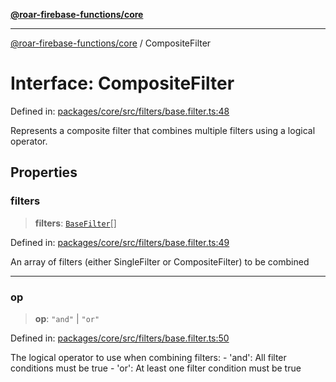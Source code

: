 [**@roar-firebase-functions/core**](../README.md)

***

[@roar-firebase-functions/core](../README.md) / CompositeFilter

# Interface: CompositeFilter

Defined in: [packages/core/src/filters/base.filter.ts:48](https://github.com/yeatmanlab/roar-firebase-functions/blob/24ea7b8e0f05ba2fca7d62901c43f15726f15a89/packages/core/src/filters/base.filter.ts#L48)

Represents a composite filter that combines multiple filters using a logical operator.

## Properties

### filters

> **filters**: [`BaseFilter`](../type-aliases/BaseFilter.md)[]

Defined in: [packages/core/src/filters/base.filter.ts:49](https://github.com/yeatmanlab/roar-firebase-functions/blob/24ea7b8e0f05ba2fca7d62901c43f15726f15a89/packages/core/src/filters/base.filter.ts#L49)

An array of filters (either SingleFilter or CompositeFilter) to be combined

***

### op

> **op**: `"and"` \| `"or"`

Defined in: [packages/core/src/filters/base.filter.ts:50](https://github.com/yeatmanlab/roar-firebase-functions/blob/24ea7b8e0f05ba2fca7d62901c43f15726f15a89/packages/core/src/filters/base.filter.ts#L50)

The logical operator to use when combining filters:
               - 'and': All filter conditions must be true
               - 'or': At least one filter condition must be true
